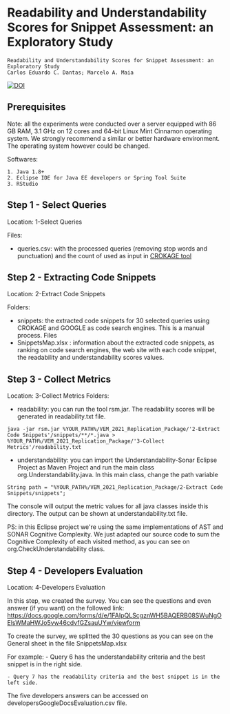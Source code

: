 Readability and Understandability Scores for Snippet Assessment: an Exploratory Study
=========================================================================================

```
Readability and Understandability Scores for Snippet Assessment: an Exploratory Study
Carlos Eduardo C. Dantas; Marcelo A. Maia
```

[![DOI](https://zenodo.org/badge/138428994.svg)](https://zenodo.org/10.5281/zenodo.5224346)

Prerequisites
-----------------------------------------------------------

Note: all the experiments were conducted over a server equipped with 86 GB RAM, 3.1 GHz on 12 cores and 64-bit Linux Mint Cinnamon operating system. We strongly recommend a similar or better hardware environment. The operating system however could be changed.

Softwares:

```
1. Java 1.8+
2. Eclipse IDE for Java EE developers or Spring Tool Suite
3. RStudio
```

Step 1 - Select Queries
-----------------------------------------------------------

Location: 1-Select Queries

Files: 
   - queries.csv:  with the processed queries (removing stop words and punctuation) and the count of used as input in [CROKAGE tool](http://isel.ufu.br:9000/)
   
Step 2 - Extracting Code Snippets
-----------------------------------------------------------

Location: 2-Extract Code Snippets

Folders: 
   - snippets: the extracted code snippets for 30 selected queries using CROKAGE and GOOGLE as code search engines. This is a manual process.
Files
   - SnippetsMap.xlsx : information about the extracted code snippets, as ranking on code search engines, the web site with each code snippet, the readability and understandability scores values.
  
Step 3 - Collect Metrics
-----------------------------------------------------------

Location: 3-Collect Metrics
Folders: 
   - readability: you can run the tool rsm.jar. The readability scores will be generated in readability.txt file.

```
java -jar rsm.jar %YOUR_PATH%/VEM_2021_Replication_Package/'2-Extract Code Snippets'/snippets/**/*.java > %YOUR_PATH%/VEM_2021_Replication_Package/'3-Collect Metrics'/readability.txt
```
   
   - understandability: you can import the Understandability-Sonar Eclipse Project as Maven Project and run the main class org.Understandability.java. In this main class, change the path variable
   
```
String path = "%YOUR_PATH%/VEM_2021_Replication_Package/2-Extract Code Snippets/snippets";
```

The console will output the metric values for all java classes inside this directory. The output can be shown at understandability.txt file.

PS: in this Eclipse project we're using the same implementations of AST and SONAR Cognitive Complexity. We just adapted our source code to sum the Cognitive Complexity of each visited method, as you can see on org.CheckUnderstandability class.

Step 4 - Developers Evaluation
-----------------------------------------------------------


Location: 4-Developers Evaluation

In this step, we created the survey. You can see the questions and even answer (if you want) on the followed link: https://docs.google.com/forms/d/e/1FAIpQLScgznWH5BAQERB08SWuNgOElsWMaHWJo5vw46cdvfGZsauUYw/viewform

To create the survey, we splitted the 30 questions as you can see on the General sheet in the file SnippetsMap.xlsx

For example: 
    - Query 6 has the understandability criteria and the best snippet is in the right side. 
    
    - Query 7 has the readability criteria and the best snippet is in the left side.
    
The five developers answers can be accessed on developersGoogleDocsEvaluation.csv file.





